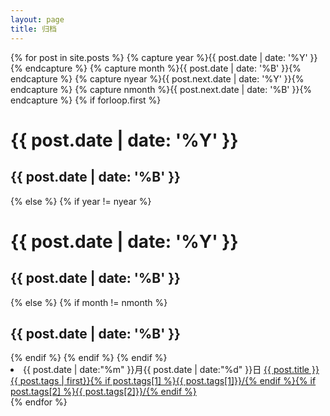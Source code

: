 ```yaml
---
layout: page
title: 归档
---
```


{% for post in site.posts %}
{% capture year %}{{ post.date | date: '%Y' }}{% endcapture %}
{% capture month %}{{ post.date | date: '%B' }}{% endcapture %}
{% capture nyear %}{{ post.next.date | date: '%Y' }}{% endcapture %}
{% capture nmonth %}{{ post.next.date | date: '%B' }}{% endcapture %}
{% if forloop.first %}
<h1 class="page-data-year">{{ post.date | date: '%Y' }}</h1>
<h2 class="page-data-month">{{ post.date | date: '%B' }}</h2>
{% else %}
{% if year != nyear %}
<h1 class="page-data-year">{{ post.date | date: '%Y' }}</h1>
<h2 class="page-data-month">{{ post.date | date: '%B' }}</h2>
{% else %}
{% if month != nmonth %}
<h2 class="page-data-month">{{ post.date | date: '%B' }}</h2>  
{% endif %}
{% endif %}
{% endif %}

<li class="page-data-md">{{ post.date | date:"%m" }}月{{ post.date | date:"%d" }}日 <a class="title" href="{{ post.url }}"><i class="fa fa-hand-o-right"></i> {{ post.title }}</a><span><a href="{{/category/index.html#{{ page.tags | first }}}}">{{ post.tags | first}}</a><a href="{{/category/index.html#{{ page.tags[1] }}}}">{% if post.tags[1] %}{{ post.tags[1]}}/{% endif %}</a><a href="{{/category/index.html#{{ page.tags[2] }}}}">{% if post.tags[2] %}{{ post.tags[2]}}/{% endif %}</a></span></li>
{% endfor %}
